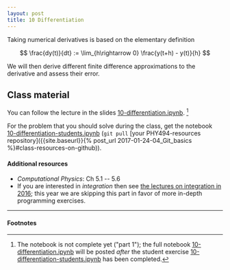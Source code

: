 ```yaml
---
layout: post
title: 10 Differentiation
---
```


Taking numerical derivatives is based on the elementary definition

$$
\frac{dy(t)}{dt} := \lim_{h\rightarrow 0} \frac{y(t+h) - y(t)}{h}
$$

We will then derive different finite difference approximations to the
derivative and assess their error.

## Class material

You can follow the lecture in the slides
[10-differentiation.ipynb]({{site.nbviewer.resources}}/10_differentiation/10-differentiation-part-1.ipynb).
[^1]

For the problem that you should solve during the class, get the
notebook
[10-differentiation-students.ipynb]({{site.nbviewer.resources}}/10_differentiation/10-differentiation-students.ipynb)
(`git pull` [your PHY494-resources repository]({{site.baseurl}}{%
post_url 2017-01-24-04_Git_basics %}#class-resources-on-github)).


#### Additional resources

* _Computational Physics_: Ch 5.1 -- 5.6
* If you are interested in *integration* then see
  [the lectures on integration in 2016](https://asu-compmethodsphysics-phy494.github.io/ASU-PHY494-2016/2016/02/09/07_Integration/);
  this year we are skipping this part in favor of more in-depth
  programming exercises.

--------

#### Footnotes

[^1]:

    The notebook is not complete yet ("part 1"); the full notebook
    [10-differentiation.ipynb]({{site.nbviewer.resources}}/10_differentiation/10-differentiation.ipynb)
    will be posted *after* the student exercise
    [10-differentiation-students.ipynb]({{site.nbviewer.resources}}/10_differentiation/10-differentiation-students.ipynb)
    has been completed.
